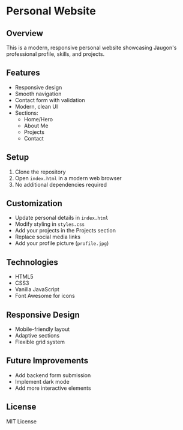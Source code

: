 # Personal Website

## Overview
This is a modern, responsive personal website showcasing Jaugon's professional profile, skills, and projects.

## Features
- Responsive design
- Smooth navigation
- Contact form with validation
- Modern, clean UI
- Sections:
  - Home/Hero
  - About Me
  - Projects
  - Contact

## Setup
1. Clone the repository
2. Open `index.html` in a modern web browser
3. No additional dependencies required

## Customization
- Update personal details in `index.html`
- Modify styling in `styles.css`
- Add your projects in the Projects section
- Replace social media links
- Add your profile picture (`profile.jpg`)

## Technologies
- HTML5
- CSS3
- Vanilla JavaScript
- Font Awesome for icons

## Responsive Design
- Mobile-friendly layout
- Adaptive sections
- Flexible grid system

## Future Improvements
- Add backend form submission
- Implement dark mode
- Add more interactive elements

## License
MIT License
